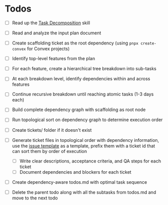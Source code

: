 # Todos

- [ ] Read up the [Task Decomposition](./decomp-task.md) skill
- [ ] Read and analyze the input plan document
- [ ] Create scaffolding ticket as the root dependency (using `pnpx create-convex` for Convex projects)
- [ ] Identify top-level features from the plan
- [ ] For each feature, create a hierarchical tree breakdown into sub-tasks
- [ ] At each breakdown level, identify dependencies within and across features
- [ ] Continue recursive breakdown until reaching atomic tasks (1-3 days each)
- [ ] Build complete dependency graph with scaffolding as root node
- [ ] Run topological sort on dependency graph to determine execution order
- [ ] Create tickets/ folder if it doesn't exist
- [ ] Generate ticket files in topological order with dependency information, use the [issue template](../resources/issue-template.yaml) as a template, prefix them with a ticket id that can sort them by order of execution
    - [ ] Write clear descriptions, acceptance criteria, and QA steps for each ticket
    - [ ] Document dependencies and blockers for each ticket
- [ ] Create dependency-aware todos.md with optimal task sequence
- [ ] Delete the parent todo along with all the subtasks from todos.md and move to the next todo 


